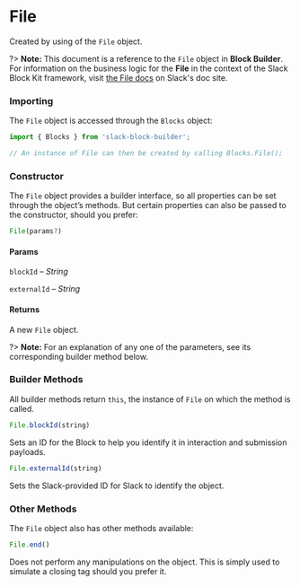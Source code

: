 # File

Created by using of the `File` object.

?> **Note:** This document is a reference to the `File` object in **Block Builder**. For information on the business logic for the **File** in the context of the Slack Block Kit framework, visit [the File docs](https:&#x2F;&#x2F;api.slack.com&#x2F;reference&#x2F;block-kit&#x2F;blocks#file) on Slack's doc site.

### Importing

The `File` object is accessed through the `Blocks` object:

```javascript
import { Blocks } from 'slack-block-builder';

// An instance of File can then be created by calling Blocks.File();
```


### Constructor

The `File` object provides a builder interface, so all properties can be set through the object’s methods. But certain properties can also be passed to the constructor, should you prefer:

```javascript
File(params?)
```

#### Params

`blockId` – *String*

`externalId` – *String*

#### Returns

A new `File` object.

?> **Note:** For an explanation of any one of the parameters, see its corresponding builder method below.

### Builder Methods

All builder methods return `this`, the instance of `File` on which the method is called.

```javascript
File.blockId(string)
```

Sets an ID for the Block to help you identify it in interaction and submission payloads.
```javascript
File.externalId(string)
```

Sets the Slack-provided ID for Slack to identify the object.


### Other Methods

The `File` object also has other methods available:

```javascript
File.end()
```

Does not perform any manipulations on the object. This is simply used to simulate a closing tag should you prefer it.

